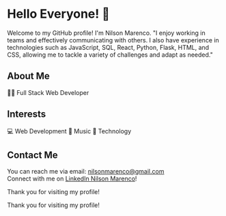# Hello Everyone! 👋

Welcome to my GitHub profile! I'm Nilson Marenco. "I enjoy working in teams and effectively communicating with others. I also have experience in technologies such as JavaScript, SQL, React, Python, Flask, HTML, and CSS, allowing me to tackle a variety of challenges and adapt as needed."

## About Me
👨‍💻 Full Stack Web Developer

## Interests
💻 Web Development
🎵 Music
📱 Technology

## Contact Me
You can reach me via email: <a href="mailto:nilsonmarenco@gmail.com" target="_blank">nilsonmarenco@gmail.com</a>  
Connect with me on <a href="https://www.linkedin.com/in/nilsonmarenco/" target="_blank">LinkedIn Nilson Marenco</a>!

Thank you for visiting my profile!




Thank you for visiting my profile!
